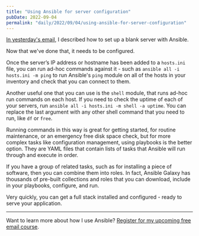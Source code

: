 ```yaml
---
title: "Using Ansible for server configuration"
pubDate: 2022-09-04
permalink: "daily/2022/09/04/using-ansible-for-server-configuration"
---
```


[In yesterday's email]({{site.url}}/archives/2022/09/03/creating-infrastructure-with-ansible), I described how to set up a blank server with Ansible.

Now that we've done that, it needs to be configured.

Once the server’s IP address or hostname has been added to a `hosts.ini` file, you can run ad-hoc commands against it - such as `ansible all -i hosts.ini -m ping` to run Ansible's `ping` module on all of the hosts in your inventory and check that you can connect to them.

Another useful one that you can use is the `shell` module, that runs ad-hoc run commands on each host. If you need to check the uptime of each of your servers, run `ansible all -i hosts.ini -m shell -a uptime`. You can replace the last argument with any other shell command that you need to run, like `df` or `free`.

Running commands in this way is great for getting started, for routine maintenance, or an emergency free disk space check, but for more complex tasks like configuration management, using playbooks is the better option. They are YAML files that contain lists of tasks that Ansible will run through and execute in order.

If you have a group of related tasks, such as for installing a piece of software, then you can combine them into roles. In fact, Ansible Galaxy has thousands of pre-built collections and roles that you can download, include in your playbooks, configure, and run.

Very quickly, you can get a full stack installed and configured - ready to serve your application.

---

Want to learn more about how I use Ansible? [Register for my upcoming free email course]({{site.url}}/ansible-course).
